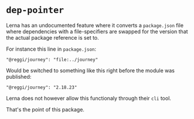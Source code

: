 # `dep-pointer`

Lerna has an undocumented feature where it converts a `package.json` file where dependencies with a file-specifiers are swapped for the version that the actual package reference is set to. 

For instance this line in `package.json`:

```
"@reggi/journey": "file:../journey"
```

Would be switched to something like this right before the module was published:

```
"@reggi/journey": "2.18.23"
```

Lerna does not however allow this functionaly through their `cli` tool.

That's the point of this package.
